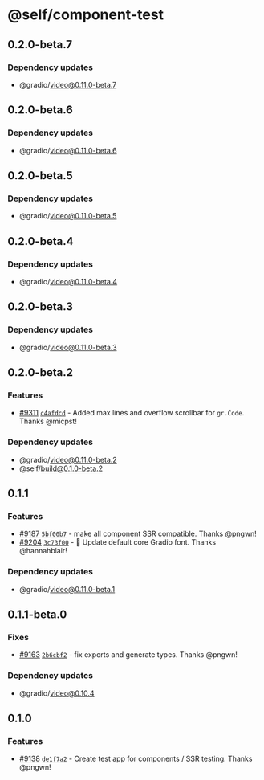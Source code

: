 # @self/component-test

## 0.2.0-beta.7

### Dependency updates

- @gradio/video@0.11.0-beta.7

## 0.2.0-beta.6

### Dependency updates

- @gradio/video@0.11.0-beta.6

## 0.2.0-beta.5

### Dependency updates

- @gradio/video@0.11.0-beta.5

## 0.2.0-beta.4

### Dependency updates

- @gradio/video@0.11.0-beta.4

## 0.2.0-beta.3

### Dependency updates

- @gradio/video@0.11.0-beta.3

## 0.2.0-beta.2

### Features

- [#9311](https://github.com/gradio-app/gradio/pull/9311) [`c4afdcd`](https://github.com/gradio-app/gradio/commit/c4afdcdb1f1f80c5f95ab45d527236e9364ace82) - Added max lines and overflow scrollbar for `gr.Code`.  Thanks @micpst!

### Dependency updates

- @gradio/video@0.11.0-beta.2
- @self/build@0.1.0-beta.2

## 0.1.1

### Features

- [#9187](https://github.com/gradio-app/gradio/pull/9187) [`5bf00b7`](https://github.com/gradio-app/gradio/commit/5bf00b7524ebf399b48719120a49d15bb21bd65c) - make all component SSR compatible.  Thanks @pngwn!
- [#9204](https://github.com/gradio-app/gradio/pull/9204) [`3c73f00`](https://github.com/gradio-app/gradio/commit/3c73f00e3016b16917ebfe0bad390f2dff683457) - 🔡 Update default core Gradio font.  Thanks @hannahblair!

### Dependency updates

- @gradio/video@0.11.0-beta.1

## 0.1.1-beta.0

### Fixes

- [#9163](https://github.com/gradio-app/gradio/pull/9163) [`2b6cbf2`](https://github.com/gradio-app/gradio/commit/2b6cbf25908e42cf027324e54ef2cc0baad11a91) - fix exports and generate types.  Thanks @pngwn!

### Dependency updates

- @gradio/video@0.10.4

## 0.1.0

### Features

- [#9138](https://github.com/gradio-app/gradio/pull/9138) [`de1f7a2`](https://github.com/gradio-app/gradio/commit/de1f7a2b89e8d2868c7b255bc1d6e6e5c0610d03) - Create test app for components  / SSR testing.  Thanks @pngwn!